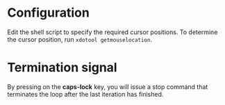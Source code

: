 # Configuration
Edit the shell script to specify the required cursor positions. To determine the cursor position, run `xdotool getmouselocation`.

# Termination signal
By pressing on the **caps-lock** key, you will issue a stop command that terminates the loop after the last iteration has finished.
